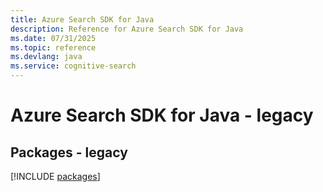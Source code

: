 ```yaml
---
title: Azure Search SDK for Java
description: Reference for Azure Search SDK for Java
ms.date: 07/31/2025
ms.topic: reference
ms.devlang: java
ms.service: cognitive-search
---
```

# Azure Search SDK for Java - legacy
## Packages - legacy
[!INCLUDE [packages](search-index.md)]
